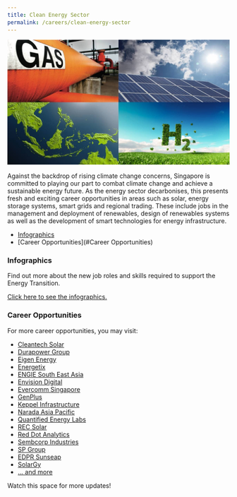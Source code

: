 ```yaml
---
title: Clean Energy Sector
permalink: /careers/clean-energy-sector
---
```

![Clean Energy Cover](/images/careers/clean_energy_cover.jpg)

Against the backdrop of rising climate change concerns, Singapore is committed to playing our part to combat climate change and achieve a sustainable energy future. As the energy sector decarbonises, this presents fresh and exciting career opportunities in areas such as solar, energy storage systems, smart grids and regional trading. These include jobs in the management and deployment of renewables, design of renewables systems as well as the development of smart technologies for energy infrastructure.

* [Infographics](#Infographics)
* [Career Opportunities](#Career Opportunities)

<a id="Infographics" href=""></a>
### Infographics

Find out more about the new job roles and skills required to support the Energy Transition.

<a href="/files/careers/skillsmap/Skills Map.zip" target="_blank">Click here to see the infographics.</a>

<a id="Career Opportunities" href=""></a>
### Career Opportunities

For more career opportunities, you may visit:

* <a href="https://cleantechsolar.com/contact/careers/" target="_blank">Cleantech Solar</a>
* <a href="https://durapowergroup.com/careers/" target="_blank">Durapower Group</a>
* <a href="https://www.mycareersfuture.gov.sg/companies/eigen-energy-201528331C" target="_blank">Eigen Energy</a>
* <a href="https://www.energetix.sg/careers.html" target="_blank">Energetix</a>
* <a href="https://www.engie-sea.com/careers" target="_blank">ENGIE South East Asia</a>
* <a href="https://www.mycareersfuture.gov.sg/companies/envision-digital-international-201734401W" target="_blank">Envision Digital</a>
* <a href="https://www.evercomm.com.sg/people.html#join-us" target="_blank">Evercomm Singapore</a>
* <a href="https://www.mycareersfuture.gov.sg/companies/genplus-201302636Whttps://www.mycareersfuture.gov.sg/companies/genplus-201302636W" target="_blank">GenPlus</a>
* <a href="https://www.kepinfra.com/en/careers/" target="_blank">Keppel Infrastructure</a>
* <a href="http://narada-ap.com/contact/join-narada/" target="_blank">Narada Asia Pacific</a>
* <a href="https://www.mycareersfuture.gov.sg/companies/quantified-energy-labs-201902334N" target="_blank">Quantified Energy Labs</a>
* <a href="https://www.recgroup.com/en/green-your-career" target="_blank">REC Solar</a>
* <a href="https://www.rda.ai/jobs" target="_blank">Red Dot Analytics</a>
* <a href="https://www.sembcorp.com/en/careers" target="_blank">Sembcorp Industries</a>
* <a href="https://www.spgroup.com.sg/about-us/our-people" target="_blank">SP Group</a>
* <a href="https://sg.linkedin.com/company/sunseap" target="_blank">EDPR Sunseap</a>
* <a href="http://solargy.com.sg/new/index.php?route=news/ncategory&ncat=59_65" target="_blank">SolarGy</a>
* <a href="https://www.mycareersfuture.gov.sg/search?search=Clean%20Energy&sortBy=relevancy&page=0" target="_blank">... and more</a>

Watch this space for more updates!
